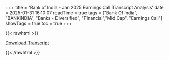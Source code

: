 +++
title = 'Bank of India - Jan 2025 Earnings Call Transcript Analysis'
date = 2025-01-31 16:10:07
readTime = true
tags = ["Bank Of India", "BANKINDIA", "Banks - Diversified", "Financial","Mid Cap", "Earnings Call"]
showTags = true
toc = true
+++



{{< rawhtml >}}

<div class="button-container">    
    <a href="https://www.bseindia.com/stockinfo/AnnPdfOpen.aspx?Pname=192caab1-6d8d-4cbd-83ad-f7d40273c4a1.pdf" target="_blank" class="report-button">
      <i class="fas fa-file-pdf"></i> Download Transcript
    </a>
</div>
    
{{< /rawhtml >}}
